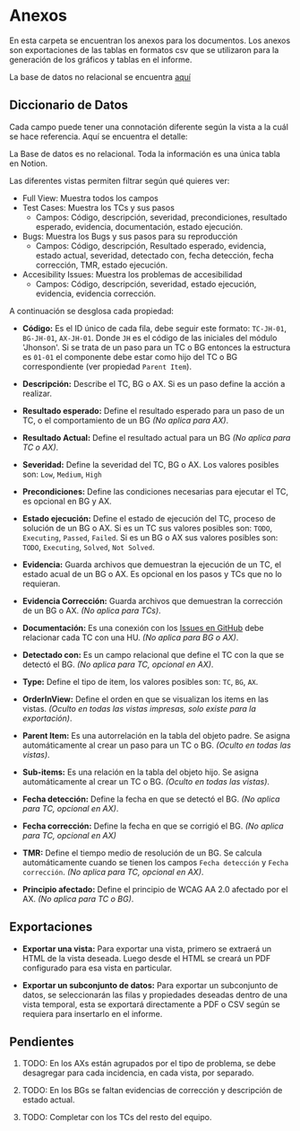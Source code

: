 # Anexos

En esta carpeta se encuentran los anexos para los documentos. Los anexos son exportaciones de las tablas en formatos csv que se utilizaron para la generación de los gráficos y tablas en el informe.

La base de datos no relacional se encuentra [aquí](https://www.notion.so/recolor-jacarandas/1186f9b6905380c59a0be287853820f1?v=953fc425d1724fdfbb6b63ed856c7397)

## Diccionario de Datos

Cada campo puede tener una connotación diferente según la vista a la cuál se hace referencia. Aquí se encuentra el detalle:

La Base de datos es no relacional. Toda la información es una única tabla en Notion.

Las diferentes vistas permiten filtrar según qué quieres ver:

- Full View: Muestra todos los campos
- Test Cases: Muestra los TCs y sus pasos
    - Campos: Código, descripción, severidad, precondiciones, resultado esperado, evidencia, documentación, estado ejecución.
- Bugs: Muestra los Bugs y sus pasos para su reproducción
    - Campos: Código, descripción, Resultado esperado, evidencia, estado actual, severidad, detectado con, fecha detección, fecha corrección, TMR, estado ejecución.
- Accesibility Issues: Muestra los problemas de accesibilidad 
    - Campos: Código, descripción, severidad, estado ejecución, evidencia, evidencia corrección.

A continuación se desglosa cada propiedad:

- **Código:** Es el ID único de cada fila, debe seguir este formato: `TC-JH-01`, `BG-JH-01`, `AX-JH-01`. Donde `JH` es el código de las iniciales del módulo 'Jhonson'. Si se trata de un paso para un TC o BG entonces la estructura es `01-01` el componente debe estar como hijo del TC o BG correspondiente (ver propiedad `Parent Item`).

- **Descripción:** Describe el TC, BG o AX. Si es un paso define la acción a realizar.

- **Resultado esperado:** Define el resultado esperado para un paso de un TC, o el comportamiento de un BG _(No aplica para AX)_.

- **Resultado Actual:** Define el resultado actual para un BG _(No aplica para TC o AX)_.

- **Severidad:** Define la severidad del TC, BG o AX. Los valores posibles son: `Low`, `Medium`, `High`

- **Precondiciones:** Define las condiciones necesarias para ejecutar el TC, es opcional en BG y AX.

- **Estado ejecución:** Define el estado de ejecución del TC, proceso de solución de un BG o AX. Si es un TC sus valores posibles son: `TODO`, `Executing`, `Passed`, `Failed`. Si es un BG o AX sus valores posibles son: `TODO`, `Executing`, `Solved`, `Not Solved`.

- **Evidencia:** Guarda archivos que demuestran la ejecución de un TC, el estado acual de un BG o AX. Es opcional en los pasos y TCs que no lo requieran.

- **Evidencia Corrección:** Guarda archivos que demuestran la corrección de un BG o AX. _(No aplica para TCs)_.

- **Documentación:** Es una conexión con los [Issues en GitHub](https://github.com/go-to-hell/proyecto-grafos-front/issues) debe relacionar cada TC con una HU. _(No aplica para BG o AX)_.

- **Detectado con:** Es un campo relacional que define el TC con la que se detectó el BG. _(No aplica para TC, opcional en AX)_.

- **Type:** Define el tipo de item, los valores posibles son: `TC`, `BG`, `AX`.

- **OrderInView:** Define el orden en que se visualizan los items en las vistas. _(Oculto en todas las vistas impresas, solo existe para la exportación)_.

- **Parent Item:** Es una autorrelación en la tabla del objeto padre. Se asigna automáticamente al crear un paso para un TC o BG. _(Oculto en todas las vistas)_.

- **Sub-items:** Es una relación en la tabla del objeto hijo. Se asigna automáticamente al crear un TC o BG. _(Oculto en todas las vistas)_.

- **Fecha detección:** Define la fecha en que se detectó el BG. _(No aplica para TC, opcional en AX)_.

- **Fecha corrección:** Define la fecha en que se corrigió el BG. _(No aplica para TC, opcional en AX)_

- **TMR:** Define el tiempo medio de resolución de un BG. Se calcula automáticamente cuando se tienen los campos `Fecha detección` y `Fecha corrección`. _(No aplica para TC, opcional en AX)_.

- **Principio afectado:** Define el principio de WCAG AA 2.0 afectado por el AX. _(No aplica para TC o BG)_.

## Exportaciones

- **Exportar una vista:** Para exportar una vista, primero se extraerá un HTML de la vista deseada. Luego desde el HTML se creará un PDF configurado para esa vista en particular.

- **Exportar un subconjunto de datos:** Para exportar un subconjunto de datos, se seleccionarán las filas y propiedades deseadas dentro de una vista temporal, esta se exportará directamente a PDF o CSV según se requiera para insertarlo en el informe.

## Pendientes

1. TODO: En los AXs están agrupados por el tipo de problema, se debe desagregar para cada incidencia, en cada vista, por separado.

2. TODO: En los BGs se faltan evidencias de corrección y descripción de estado actual.

3. TODO: Completar con los TCs del resto del equipo.
